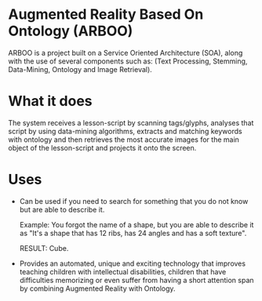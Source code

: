 Augmented Reality Based On Ontology (ARBOO)
=====

ARBOO is a project built on a Service Oriented Architecture (SOA),
along with the use of several components such as: (Text Processing, Stemming, Data-Mining, Ontology and Image Retrieval).


What it does
=====

The system receives a lesson-script by scanning tags/glyphs, analyses that script by using data-mining algorithms, extracts and matching keywords with ontology and then retrieves the most accurate images for the main object of the lesson-script and projects it onto the screen.


Uses
=====
- Can be used if you need to search for something that you do not know but are able to describe it.

  Example: You forgot the name of a shape, but you are able to describe it as "It's a shape that has 12 ribs, has 24       angles and has a soft texture". 


  RESULT: Cube.
  
- Provides an automated, unique and exciting technology that improves teaching children with intellectual disabilities, children that have difficulties memorizing or even suffer from having a short attention span by combining Augmented Reality with Ontology.
  
